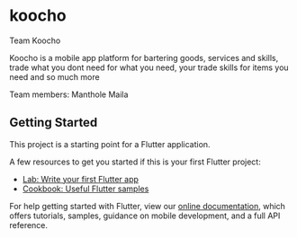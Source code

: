 # koocho

Team Koocho 

Koocho is a mobile app platform for bartering goods, services and skills, trade what you dont need for what you need, your trade skills for items you need and so much more

Team members: Manthole Maila

## Getting Started

This project is a starting point for a Flutter application.

A few resources to get you started if this is your first Flutter project:

- [Lab: Write your first Flutter app](https://flutter.dev/docs/get-started/codelab)
- [Cookbook: Useful Flutter samples](https://flutter.dev/docs/cookbook)

For help getting started with Flutter, view our
[online documentation](https://flutter.dev/docs), which offers tutorials,
samples, guidance on mobile development, and a full API reference.
